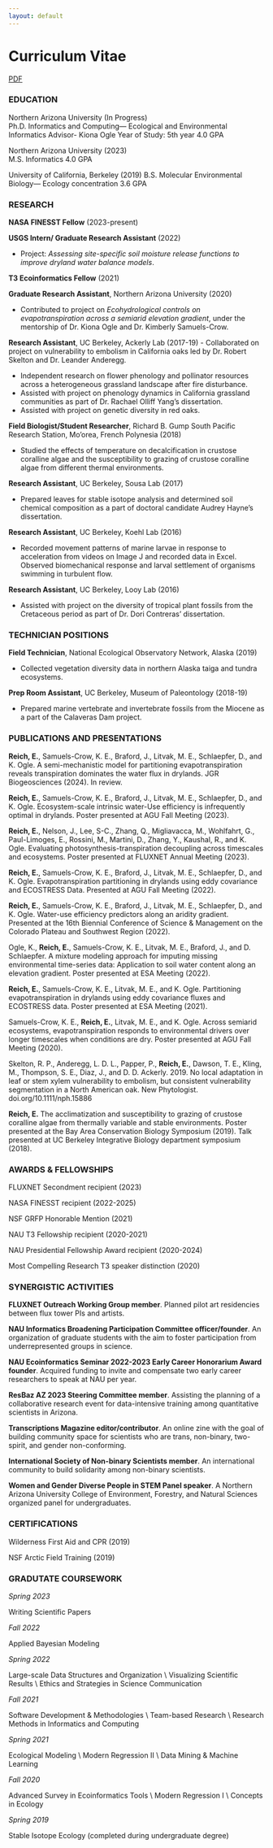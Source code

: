 ```yaml
---
layout: default
---
```


# Curriculum Vitae

[PDF](./ReichCV.pdf)


### EDUCATION

Northern Arizona University (In Progress)   
Ph.D. Informatics and Computing— Ecological and Environmental Informatics
Advisor- Kiona Ogle
Year of Study: 5th year
4.0 GPA

Northern Arizona University (2023)   
M.S. Informatics
4.0 GPA

University of California, Berkeley (2019)
B.S. Molecular Environmental Biology— Ecology concentration
3.6 GPA


### RESEARCH

**NASA FINESST Fellow** (2023-present)

**USGS Intern/ Graduate Research Assistant** (2022)
- Project: *Assessing site-specific soil moisture release functions to improve dryland water balance models*.

**T3 Ecoinformatics Fellow** (2021)

**Graduate Research Assistant**, Northern Arizona University (2020)
- Contributed to project on *Ecohydrological controls on evapotranspiration across a semiarid elevation gradient*, under the mentorship of Dr. Kiona Ogle and Dr. Kimberly Samuels-Crow.

**Research Assistant**, UC Berkeley, Ackerly Lab (2017-19)
- Collaborated on project on vulnerability to embolism in California oaks led by Dr. Robert Skelton and Dr. Leander Anderegg.
- Independent research on flower phenology and pollinator resources across a heterogeneous grassland landscape after fire disturbance.
- Assisted with project on phenology dynamics in California grassland communities as part of Dr. Rachael Olliff Yang’s dissertation.
- Assisted with project on genetic diversity in red oaks.

**Field Biologist/Student Researcher**, Richard B. Gump South Pacific Research Station, Mo’orea, French Polynesia (2018)
- Studied the effects of temperature on decalcification in crustose coralline algae and the susceptibility to grazing of crustose coralline algae from different thermal environments.

**Research Assistant**, UC Berkeley, Sousa Lab (2017)  
- Prepared leaves for stable isotope analysis and determined soil chemical composition as a part of doctoral candidate Audrey Hayne’s dissertation.

**Research Assistant**, UC Berkeley, Koehl Lab (2016)
- Recorded movement patterns of marine larvae in response to acceleration from videos on Image J and recorded data in Excel. Observed biomechanical response and larval  settlement of organisms swimming in turbulent flow.

**Research Assistant**, UC Berkeley, Looy Lab (2016)
- Assisted with project on the diversity of tropical plant fossils from the Cretaceous period as part of Dr. Dori Contreras’ dissertation.


### TECHNICIAN POSITIONS

**Field Technician**, National Ecological Observatory Network, Alaska (2019)
- Collected vegetation diversity data in northern Alaska taiga and tundra ecosystems.

**Prep Room Assistant**, UC Berkeley, Museum of Paleontology (2018-19)
- Prepared marine vertebrate and invertebrate fossils from the Miocene as a part of the Calaveras Dam project.


### PUBLICATIONS AND PRESENTATIONS

**Reich, E.**, Samuels-Crow, K. E., Braford, J., Litvak, M. E., Schlaepfer, D., and K. Ogle. A semi-mechanistic model for partitioning evapotranspiration reveals transpiration dominates the water flux in drylands. JGR Biogeosciences (2024). In review.

**Reich, E.**, Samuels-Crow, K. E., Braford, J., Litvak, M. E., Schlaepfer, D., and K. Ogle. Ecosystem-scale intrinsic water-Use efficiency is infrequently optimal in drylands. Poster presented at AGU Fall Meeting (2023).

**Reich, E.**, Nelson, J., Lee, S-C., Zhang, Q., Migliavacca, M., Wohlfahrt, G., Paul-Limoges, E., Rossini, M., Martini, D., Zhang, Y., Kaushal, R., and K. Ogle. Evaluating photosynthesis-transpiration decoupling across timescales and ecosystems. Poster presented at FLUXNET Annual Meeting (2023).

**Reich, E.**, Samuels-Crow, K. E., Braford, J., Litvak, M. E., Schlaepfer, D., and K. Ogle. Evapotranspiration partitioning in drylands using eddy covariance and ECOSTRESS Data. Presented at AGU Fall Meeting (2022).

**Reich, E.**, Samuels-Crow, K. E., Braford, J., Litvak, M. E., Schlaepfer, D., and K. Ogle. Water-use efficiency predictors along an aridity gradient. Presented at the 16th Biennial Conference of Science & Management on the Colorado Plateau and Southwest Region (2022).

Ogle, K., **Reich, E.**, Samuels-Crow, K. E., Litvak, M. E., Braford, J., and D. Schlaepfer. A mixture modeling approach for imputing missing environmental time-series data: Application to soil water content along an elevation gradient. Poster presented at ESA Meeting (2022).

**Reich, E.**, Samuels-Crow, K. E., Litvak, M. E., and K. Ogle. Partitioning evapotranspiration in drylands using eddy covariance fluxes and ECOSTRESS data. Poster presented at ESA Meeting (2021).

Samuels-Crow, K. E., **Reich, E.**, Litvak, M. E., and K. Ogle. Across semiarid ecosystems, evapotranspiration responds to environmental drivers over longer timescales when conditions are dry. Poster presented at AGU Fall Meeting (2020).

Skelton, R. P., Anderegg, L. D. L., Papper, P., **Reich, E.**, Dawson, T. E., Kling, M., Thompson, S. E., Diaz, J., and D. D. Ackerly. 2019. No local adaptation in leaf or stem xylem vulnerability to embolism, but consistent vulnerability segmentation in a North American oak. New Phytologist. doi.org/10.1111/nph.15886

**Reich, E.** The acclimatization and susceptibility to grazing of crustose coralline algae from thermally variable and stable environments. Poster presented at the Bay Area Conservation Biology Symposium (2019). Talk presented at UC Berkeley Integrative Biology department symposium (2018).


### AWARDS & FELLOWSHIPS

FLUXNET Secondment recipient (2023)

NASA FINESST recipient (2022-2025)

NSF GRFP Honorable Mention (2021)

NAU T3 Fellowship recipient (2020-2021)

NAU Presidential Fellowship Award recipient (2020-2024)

Most Compelling Research T3 speaker distinction (2020)


### SYNERGISTIC ACTIVITIES

**FLUXNET Outreach Working Group member**. Planned pilot art residencies between flux tower PIs and artists.

**NAU Informatics Broadening Participation Committee officer/founder**. An organization of graduate students with the aim to foster participation from underrepresented groups in science.

**NAU Ecoinformatics Seminar 2022-2023 Early Career Honorarium Award founder**. Acquired funding to invite and compensate two early career researchers to speak at NAU per year.

**ResBaz AZ 2023 Steering Committee member**. Assisting the planning of a collaborative research event for data-intensive training among quantitative scientists in Arizona.

**Transcriptions Magazine editor/contributor**. An online zine with the goal of building community space for scientists who are trans, non-binary, two-spirit, and gender non-conforming.

**International Society of Non-binary Scientists member**. An international community to build solidarity among non-binary scientists.

**Women and Gender Diverse People in STEM Panel speaker**. A Northern Arizona University College of Environment, Forestry, and Natural Sciences organized panel for undergraduates.

### CERTIFICATIONS

Wilderness First Aid and CPR (2019)  

NSF Arctic Field Training (2019)  


### GRADUTATE COURSEWORK

*Spring 2023*

Writing Scientific Papers

*Fall 2022*

Applied Bayesian Modeling

*Spring 2022*

Large-scale Data Structures and Organization \\
Visualizing Scientific Results \\
Ethics and Strategies in Science Communication

*Fall 2021*

Software Development & Methodologies \\
Team-based Research \\
Research Methods in Informatics and Computing

*Spring 2021*

Ecological Modeling \\
Modern Regression II \\
Data Mining & Machine Learning

*Fall 2020*

Advanced Survey in Ecoinformatics Tools \\
Modern Regression I \\
Concepts in Ecology

*Spring 2019*

Stable Isotope Ecology (completed during undergraduate degree)
